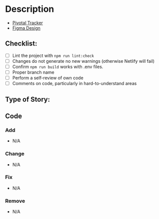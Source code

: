 # Description

<!-- Describe to the user what this PR does for the codebase -->

<!-- Insert the links of Pivotal Tracker and the Figma **of the task / design you are working on** in between the parenthesis -->
<!-- Here are the links to our teams projects to find which task / design-->
<!-- https://www.pivotaltracker.com/n/projects/1579587 -->
<!-- https://www.figma.com/file/cquCXxs4RQx7wXH2xqdjt2/voxPOP-v2?node-id=127%3A41 -->
- [Pivotal Tracker]()
- [Figma Design]()

## Checklist:
<!-- Please check the boxes once you have completed them. You can check them after you make the pull request using Github. -->
- [ ] Lint the project with `npm run lint:check`
- [ ] Changes do not generate no new warnings (otherwise Netlify will fail)
- [ ] Confirm `npm run build` works with .env files.
- [ ] Proper branch name
- [ ] Perform a self-review of own code
- [ ] Comments on code, particularly in hard-to-understand areas
<!-- BLOCK: Automated tested required -->
<!-- - [ ] Add tests that proves code is effective or that the feature works -->
<!-- BLOCK: Automated tested required -->
<!-- - [ ] Run unit tests with `npm run test` -->
<!-- BLOCK: Documentation process required -->
<!-- - [ ] Made corresponding changes to the documentation -->

## Type of Story:

<!--
Choose one of the following, and remove the rest: 
- Chore
- Feature
- Bug
 -->

## Code

### Add
  <!-- What code did you add? -->
  - N/A

### Change
  <!-- What changes to the code did you make? -->
  - N/A

  <!--
    ### Structure Change
      When changing the file structure of the code, please project the old and new structure using `tree` or other tools. For example:
        $ tree -L 1
        .
        ├── documentation
        ├── gulpfile.js
        ├── jsconfig.json
        ├── node_modules
        ├── package.json
        ├── package-lock.json
        ├── public
        ├── README.md
        └── src
        4 directories, 5 files      
  -->
### Fix
  <!-- - What bugs or issues did you fix? -->
  - N/A

### Remove
  <!-- What functionality or code did you remove? -->
  - N/A

<!-- Note this template is subjected to change depending on the teams needs. -->